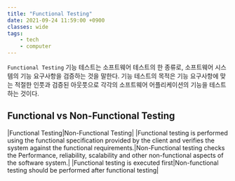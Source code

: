 ```yaml
---
title: "Functional Testing"
date: 2021-09-24 11:59:00 +0900
classes: wide
tags:
    - tech
    - computer
---
```


`Functional Testing` 기능 테스트는 소프트웨어 테스트의 한 종류로, 소프트웨어 시스템의 기능 요구사항을 검증하는 것을 말한다. 기능 테스트의 목적은 기능 요구사항에 맞는 적절한 인풋과 검증된 아웃풋으로 각각의 소프트웨어 어플리케이션의 기능을 테스트하는 것이다.

## Functional vs Non-Functional Testing

|Functional Testing|Non-Functional Testing|
|Functional testing is performed using the functional specification provided by the client and verifies the system against the functional requirements.|Non-Functional testing checks the  Performance, reliability, scalability and other non-functional aspects of the software system.|
|Functional testing is executed first|Non-functional testing should be performed after functional testing|
